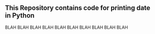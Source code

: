 ## This Repository contains code for printing date in Python


BLAH BLAH BLAH BLAH BLAH BLAH BLAH BLAH BLAH BLAH
